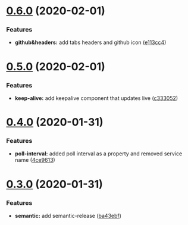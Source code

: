 # [0.6.0](https://github.com/yarinvak/graphql-vision-react-dashboard/compare/v0.5.0...v0.6.0) (2020-02-01)


### Features

* **github&headers:** add tabs headers and github icon ([e113cc4](https://github.com/yarinvak/graphql-vision-react-dashboard/commit/e113cc4d3f726249215990c441d4cd3b4b1a3db3))

# [0.5.0](https://github.com/yarinvak/graphql-vision-react-dashboard/compare/v0.4.0...v0.5.0) (2020-02-01)


### Features

* **keep-alive:** add keepalive component that updates live ([c333052](https://github.com/yarinvak/graphql-vision-react-dashboard/commit/c333052afe72104dc80d8bfd627d94b1dd37bc8c))

# [0.4.0](https://github.com/yarinvak/graphql-vision-react-dashboard/compare/v0.3.0...v0.4.0) (2020-01-31)


### Features

* **poll-interval:** added poll interval as a property and removed service name ([4ce9613](https://github.com/yarinvak/graphql-vision-react-dashboard/commit/4ce9613532462850aa18b428c0c73515c21c7cd9))

# [0.3.0](https://github.com/yarinvak/graphql-vision-react-dashboard/compare/v0.2.0...v0.3.0) (2020-01-31)


### Features

* **semantic:** add semantic-release ([ba43ebf](https://github.com/yarinvak/graphql-vision-react-dashboard/commit/ba43ebf206483d1bd23fc01e91571f62f1f71ce8))
